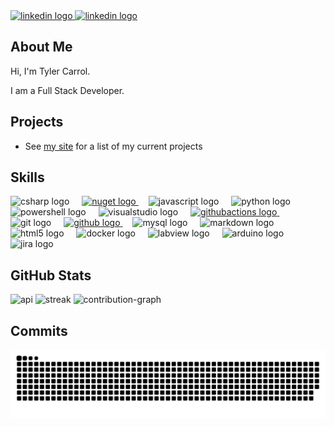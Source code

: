 <!-- SOCIALS -->
<div align="left">
  <a href="https://github.com/TylerCarrol" target="_blank">
    <img src="https://cdn.jsdelivr.net/gh/devicons/devicon/icons/github/github-original.svg" width="52" height="40" alt="linkedin logo"  />
  </a>
  <a href="https://www.linkedin.com/in/tylercarrol/" target="_blank">
    <img src="https://raw.githubusercontent.com/maurodesouza/profile-readme-generator/master/src/assets/icons/social/linkedin/default.svg" width="52" height="40" alt="linkedin logo"  />
  </a>
</div>

## About Me
Hi, I'm Tyler Carrol.

I am a Full Stack Developer.

## Projects
- See [my site](https://tylercarrol.github.io/Projects/) for a list of my current projects

## Skills
<div align="left">
  <!-- Programming Languages -->
  <img src="https://cdn.jsdelivr.net/gh/devicons/devicon/icons/csharp/csharp-original.svg" height="40" alt="csharp logo"  />
  <img width="12" />
  <a href="https://www.nuget.org/profiles/TylerCarrol" target="_blank">
    <img src="https://cdn.jsdelivr.net/gh/devicons/devicon/icons/nuget/nuget-original.svg" height="40" alt="nuget logo"  />
  </a>
  <img width="12" />
  <!-- Scripting Languages -->
  <img src="https://cdn.jsdelivr.net/gh/devicons/devicon/icons/javascript/javascript-original.svg" height="40" alt="javascript logo"  />
  <img width="12" />
  <img src="https://cdn.jsdelivr.net/gh/devicons/devicon/icons/python/python-original.svg" height="40" alt="python logo"  />
  <img width="12" />
  <img src="https://skillicons.dev/icons?i=powershell" height="40" alt="powershell logo"  />
  <img width="12" />
  <!-- IDE's -->
  <img src="https://cdn.jsdelivr.net/gh/devicons/devicon/icons/visualstudio/visualstudio-plain.svg" height="40" alt="visualstudio logo"  />
  <img width="12" />
  <!-- CI/CD -->
  <a href="https://tylercarrol.github.io/Pages.GitHub.Actions/" target="_blank">
    <img src="https://cdn.simpleicons.org/githubactions/2088FF" height="40" alt="githubactions logo"  />
  </a>
  <img width="12" />
  <!-- Git & GitHub -->
  <img src="https://cdn.jsdelivr.net/gh/devicons/devicon/icons/git/git-original.svg" height="40" alt="git logo"  />
  <img width="12" />
  <a href="https://github.com/TylerCarrol" target="_blank">
    <img src="https://cdn.jsdelivr.net/gh/devicons/devicon/icons/github/github-original.svg" height="40" alt="github logo"  />
  </a>
  <img width="12" />
  <!-- DB's -->
  <img src="https://cdn.jsdelivr.net/gh/devicons/devicon/icons/mysql/mysql-original.svg" height="40" alt="mysql logo"  />
  <img width="12" />
  <!-- Frontend -->
  <img src="https://cdn.jsdelivr.net/gh/devicons/devicon/icons/markdown/markdown-original.svg" height="40" alt="markdown logo"  />
  <img width="12" />
  <img src="https://cdn.jsdelivr.net/gh/devicons/devicon/icons/html5/html5-original.svg" height="40" alt="html5 logo"  />
  <img width="12" />
  <!-- VM's -->
  <img src="https://cdn.jsdelivr.net/gh/devicons/devicon/icons/docker/docker-original.svg" height="40" alt="docker logo"  />
  <img width="12" />
  <!-- Controllers -->
  <img src="https://cdn.jsdelivr.net/gh/devicons/devicon/icons/labview/labview-original.svg" height="40" alt="labview logo"  />
  <img width="12" />
  <img src="https://cdn.jsdelivr.net/gh/devicons/devicon/icons/arduino/arduino-original.svg" height="40" alt="arduino logo"  />
  <img width="12" />
  <!-- Issue Trackers -->
  <img src="https://cdn.jsdelivr.net/gh/devicons/devicon/icons/jira/jira-original.svg" height="40" alt="jira logo"  />
</div>

## GitHub Stats
![api](https://github-readme-stats.vercel.app/api?username=TylerCarrol&theme=dark)
![streak](https://github-readme-streak-stats.herokuapp.com/?user=tylercarrol&theme=dark)
![contribution-graph](https://github-readme-activity-graph.vercel.app/graph?username=tylercarrol&theme=tokyo-night)

## Commits
<img src="https://raw.githubusercontent.com/tylercarrol/tylercarrol/output/snake.svg" alt="Snake animation" />

